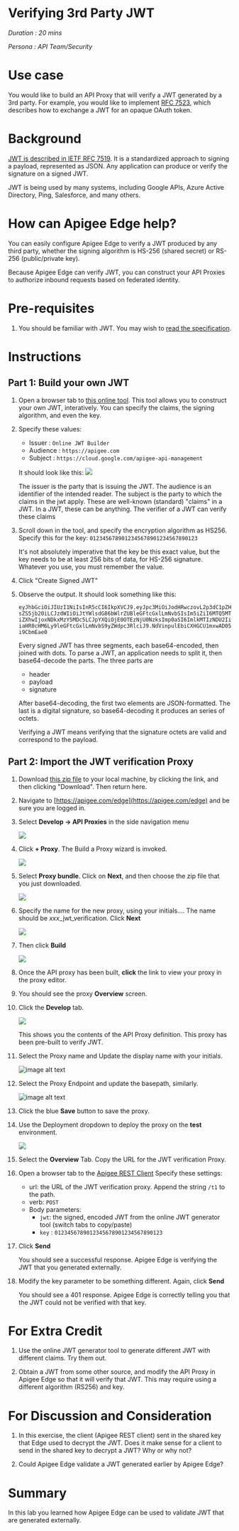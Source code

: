 # Verifying 3rd Party JWT

*Duration : 20 mins*

*Persona : API Team/Security*

# Use case

You would like to build an API Proxy that will verify a JWT generated by a 3rd party. For example, you would like to implement [RFC 7523](https://tools.ietf.org/html/rfc7523), which describes how to exchange a JWT for an opaque OAuth token. 

# Background

[JWT is described in IETF RFC 7519](https://tools.ietf.org/html/rfc7519). It is a standardized approach to signing a payload, represented as JSON. Any application can produce or verify the signature on a signed JWT. 

JWT is being used by many systems, including Google APIs, Azure Active Directory, Ping, Salesforce, and many others. 

# How can Apigee Edge help?

You can easily configure Apigee Edge to verify a JWT produced by any third party, whether the signing algorithm is HS-256 (shared secret) or RS-256 (public/private key).

Because Apigee Edge can verify JWT, you can construct your API Proxies to authorize inbound requests based on federated identity. 


# Pre-requisites

1. You should be familiar with JWT. You may wish to [read the specification](https://tools.ietf.org/html/rfc7519).

# Instructions

## Part 1: Build your own JWT

1. Open a browser tab to [this online
   tool](http://jwtbuilder.jamiekurtz.com/). This tool allows you to
   construct your own JWT, interatively. You can specify the claims, the signing algorithm,
   and even the key. 

2. Specify these values:

   * Issuer : `Online JWT Builder`
   * Audience : `https://apigee.com`
   * Subject : `https://cloud.google.com/apigee-api-management`

   It should look like this: 
   ![](./media/online-jwt-tool-set-audience-and-issuer.png)

   The issuer is the party that is issuing the JWT. The audience is an identifier of
   the intended reader. The subject is the party to which the claims in the jwt
   apply. These are well-known (standard) "claims" in a JWT.  In a JWT, these can be
   anything. The verifier of a JWT can verify these claims

3. Scroll down in the tool, and specify the encryption algorithm as HS256.
   Specify this for the key: `0123456789012345678901234567890123`

   It's not absolutely imperative that the key be this exact value, but the key
   needs to be at least 256 bits of data, for HS-256 signature. Whatever you use,
   you must remember the value.

3. Click "Create Signed JWT"
  
3. Observe the output.  It should look something like this:

   ```
   eyJhbGciOiJIUzI1NiIsInR5cCI6IkpXVCJ9.eyJpc3MiOiJodHRwczovL2p3dC1pZHAuZXhhbXB
   sZS5jb20iLCJzdWIiOiJtYWlsdG86bWlrZUBleGFtcGxlLmNvbSIsIm5iZiI6MTQ5MTM2NTQ3OSw
   iZXhwIjoxNDkxMzY5MDc5LCJpYXQiOjE0OTEzNjU0NzksImp0aSI6ImlkMTIzNDU2IiwidHlwIjo
   iaHR0cHM6Ly9leGFtcGxlLmNvbS9yZWdpc3RlciJ9.NdVinpulEbiCXHGCU1mxwAD05v7q6ei2K3
   i9CbmEae0
   ```

   Every signed JWT has three segments, each base64-encoded, then joined with dots. To parse a
   JWT, an application needs to split it, then base64-decode the parts. The three parts are

   * header
   * payload
   * signature

   After base64-decoding, the first two elements are JSON-formatted. The last is a
   digital signature, so base64-decoding it produces an series of octets.

   Verifying a JWT means verifying that the signature octets are valid and
   correspond to the payload. 



## Part 2: Import the JWT verification Proxy

1. Download [this zip file](./code/apiproxy_xxx_jwt_verification.zip) to your local machine, by clicking the link, and then clicking "Download". Then return here.

2. Navigate to [https://apigee.com/edge](https://apigee.com/edge) and be sure you are logged in.

3. Select **Develop → API Proxies** in the side navigation menu

   ![](./media/Develop-Proxies.gif)

4. Click **+ Proxy**. The Build a Proxy wizard is invoked.

   ![](./media/Plus-New-Proxy.gif)

5. Select **Proxy bundle**. Click on **Next**, and then choose the zip file that you just downloaded.

   ![](./media/New-Proxy-Import-Bundle-Next.gif)

2. Specify the name for the new proxy, using your initials.... The name should be *xxx*_jwt_verification.  Click **Next**

   ![](./media/use-your-initials-click-next.png)

2. Then click **Build**

   ![](./media/click-build.png)

2. Once the API proxy has been built, **click** the link to view your proxy in the proxy editor. 

2. You should see the proxy **Overview** screen. 

2. Click the **Develop** tab.

   ![](./media/click-the-develop-tab.png)

   This shows you the contents of the API Proxy definition. This proxy has been pre-built to verify JWT.


3. Select the Proxy name and Update the display name with your initials.

   ![image alt text](./media/update-display-name.gif)

4. Select the Proxy Endpoint and update the basepath, similarly.

   ![image alt text](./media/update-basepath.gif)

5. Click the blue **Save** button to save the proxy.

2. Use the Deployment dropdown to deploy the proxy on the **test** environment.

   ![](./media/deploy-on-test.gif)

3. Select the **Overview** Tab.  Copy the URL for the JWT verification Proxy. 

4. Open a browser tab to the [Apigee REST Client](https://apigee-rest-client.appspot.com/)
   Specify these settings:

   * url: the URL of the JWT verification proxy.  Append the string `/t1` to the path.
   * verb: `POST`
   * Body parameters:
      * `jwt`: the signed, encoded JWT from the online JWT generator tool (switch tabs to copy/paste)
      * `key` : `0123456789012345678901234567890123`

5. Click **Send**

   You should see a successful response.
   Apigee Edge is verifying the JWT that you generated externally. 

5. Modify the key parameter to be something different.  Again, click **Send**

   You should see a 401 response.
   Apigee Edge is correctly telling you that the JWT could not be verified with that key.


# For Extra Credit

1. Use the online JWT generator tool to generate different JWT with different claims. Try them out.

2. Obtain a JWT from some other source, and modify the API Proxy in Apigee Edge so that it will verify that JWT.  This may require using a different algorithm (RS256) and key.


# For Discussion and Consideration

1. In this exercise, the client (Apigee REST client) sent in the shared key that Edge used to decrypt the JWT.  Does it make sense for a client to send in the  shared key to decrypt a JWT? Why or why not?

2. Could Apigee Edge validate a JWT generated earlier by Apigee Edge?



# Summary

In this lab you learned how Apigee Edge can be used to validate JWT that are generated externally. 


